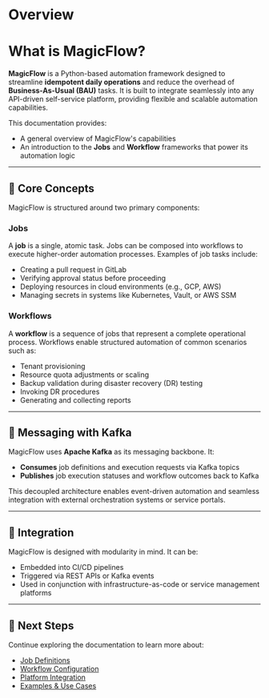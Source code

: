# Overview

# What is MagicFlow?

**MagicFlow** is a Python-based automation framework designed to streamline **idempotent daily operations** and reduce the overhead of **Business-As-Usual (BAU)** tasks. It is built to integrate seamlessly into any API-driven self-service platform, providing flexible and scalable automation capabilities.

This documentation provides:

- A general overview of MagicFlow's capabilities
- An introduction to the **Jobs** and **Workflow** frameworks that power its automation logic

---

## 🧠 Core Concepts

MagicFlow is structured around two primary components:

### Jobs

A **job** is a single, atomic task. Jobs can be composed into workflows to execute higher-order automation processes. Examples of job tasks include:

- Creating a pull request in GitLab
- Verifying approval status before proceeding
- Deploying resources in cloud environments (e.g., GCP, AWS)
- Managing secrets in systems like Kubernetes, Vault, or AWS SSM

### Workflows

A **workflow** is a sequence of jobs that represent a complete operational process. Workflows enable structured automation of common scenarios such as:

- Tenant provisioning
- Resource quota adjustments or scaling
- Backup validation during disaster recovery (DR) testing
- Invoking DR procedures
- Generating and collecting reports

---

## 🔄 Messaging with Kafka

MagicFlow uses **Apache Kafka** as its messaging backbone. It:

- **Consumes** job definitions and execution requests via Kafka topics
- **Publishes** job execution statuses and workflow outcomes back to Kafka

This decoupled architecture enables event-driven automation and seamless integration with external orchestration systems or service portals.

---

## 🔗 Integration

MagicFlow is designed with modularity in mind. It can be:

- Embedded into CI/CD pipelines
- Triggered via REST APIs or Kafka events
- Used in conjunction with infrastructure-as-code or service management platforms

---

## 📘 Next Steps

Continue exploring the documentation to learn more about:

- [Job Definitions](./framework/jobs.md)
- [Workflow Configuration](./framework/components.md)
- [Platform Integration](./integration/architecture.md)
- [Examples & Use Cases](./examples/index.md)
